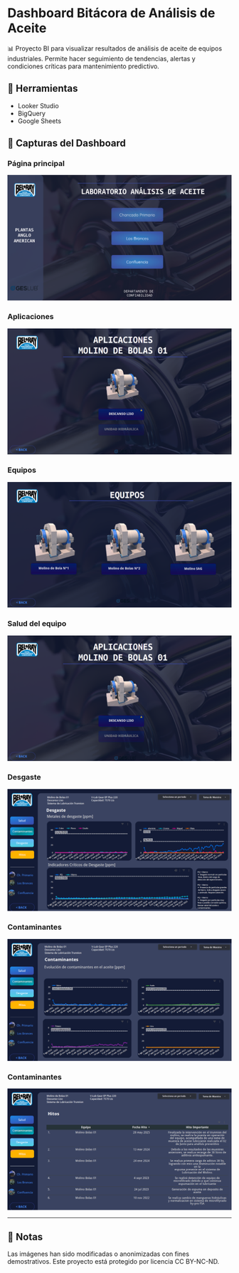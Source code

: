 # Dashboard Bitácora de Análisis de Aceite

📊 Proyecto BI para visualizar resultados de análisis de aceite de equipos industriales. Permite hacer seguimiento de tendencias, alertas y condiciones críticas para mantenimiento predictivo.

## 🔧 Herramientas
- Looker Studio
- BigQuery
- Google Sheets

## 📸 Capturas del Dashboard

### Página principal
![Página Principal](./Portada.png)

### Aplicaciones
![Aplicaciones](./Aplicaciones_CF.png)

### Equipos
![Equipos](./Equipos_CF.png)

### Salud del equipo
![Aplicaciones](./Aplicaciones_CF.png)

### Desgaste
![Desgaste](./Desgaste%20Molino%20Bolas%2001.png)

### Contaminantes
![Contaminantes](./Contaminantes%20Molino%20Bolas%2001.png)

### Contaminantes
![Hitos](./Hitos%20Molino%20Bolas%2001.png)



---

## 🔐 Notas
Las imágenes han sido modificadas o anonimizadas con fines demostrativos. Este proyecto está protegido por licencia CC BY-NC-ND.

